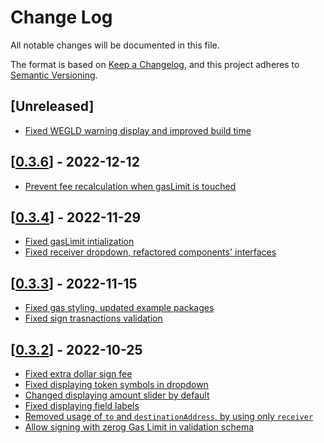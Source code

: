 # Change Log

All notable changes will be documented in this file.

The format is based on [Keep a Changelog](https://keepachangelog.com/en/1.0.0/),
and this project adheres to [Semantic Versioning](https://semver.org/spec/v2.0.0.html).

## [Unreleased]
- [Fixed WEGLD warning display and improved build time](https://github.com/ElrondNetwork/dapp-core-form/pull/95)

## [[0.3.6](https://github.com/ElrondNetwork/dapp-core-form/pull/94)] - 2022-12-12
- [Prevent fee recalculation when gasLimit is touched](https://github.com/ElrondNetwork/dapp-core-form/pull/93)

## [[0.3.4](https://github.com/ElrondNetwork/dapp-core-form/pull/91)] - 2022-11-29
- [Fixed gasLimit intialization](https://github.com/ElrondNetwork/dapp-core-form/pull/90)
- [Fixed receiver dropdown, refactored components' interfaces](https://github.com/ElrondNetwork/dapp-core-form/pull/89)

## [[0.3.3](https://github.com/ElrondNetwork/dapp-core-form/pull/88)] - 2022-11-15

- [Fixed gas styling, updated example packages](https://github.com/ElrondNetwork/dapp-core-form/pull/86)
- [Fixed sign trasnactions validation](https://github.com/ElrondNetwork/dapp-core-form/pull/87)

## [[0.3.2](https://github.com/ElrondNetwork/dapp-core-form/pull/84)] - 2022-10-25

- [Fixed extra dollar sign fee](https://github.com/ElrondNetwork/dapp-core-form/pull/84)
- [Fixed displaying token symbols in dropdown](https://github.com/ElrondNetwork/dapp-core-form/pull/77)
- [Changed displaying amount slider by default](https://github.com/ElrondNetwork/dapp-core-form/pull/78)
- [Fixed displaying field labels](https://github.com/ElrondNetwork/dapp-core-form/pull/79)
- [Removed usage of `to` and `destinationAddress`, by using only `receiver` ](https://github.com/ElrondNetwork/dapp-core-form/pull/79)
- [Allow signing with zerog Gas Limit in validation schema ](https://github.com/ElrondNetwork/dapp-core-form/pull/82)
